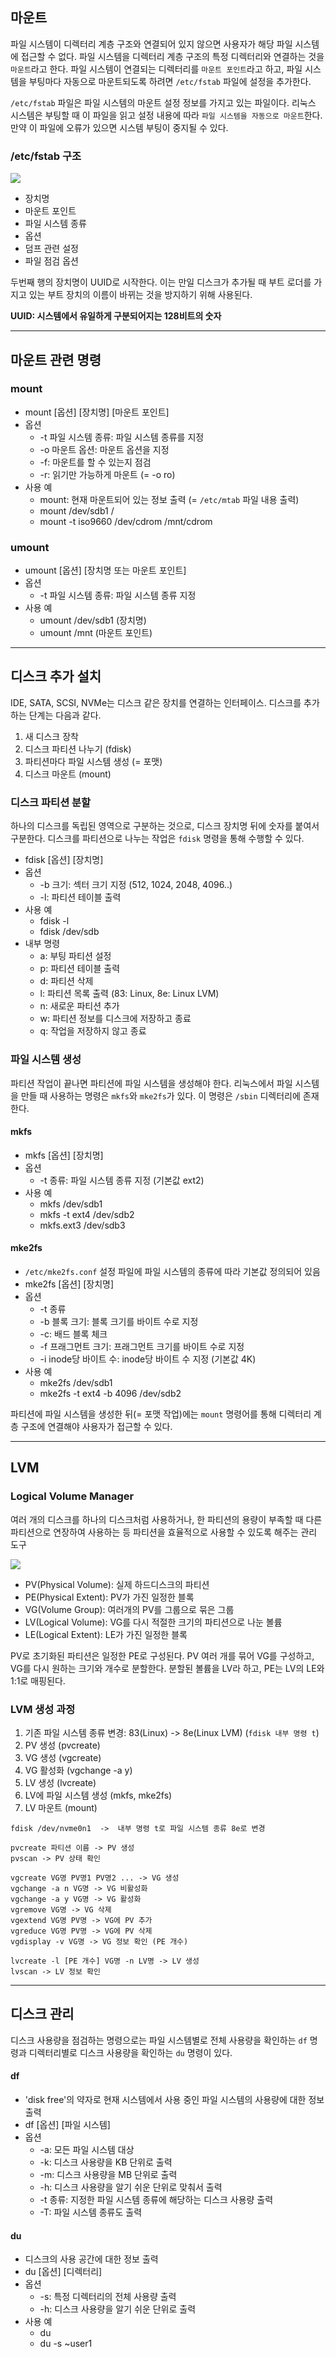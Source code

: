
## 마운트
파일 시스템이 디렉터리 계층 구조와 연결되어 있지 않으면 사용자가 해당 파일 시스템에 접근할 수 없다. 파일 시스템을 디렉터리 계층 구조의 특정 디렉터리와 연결하는 것을 `마운트`라고 한다. 파일 시스템이 연결되는 디렉터리를 `마운트 포인트`라고 하고, 파일 시스템을 부팅마다 자동으로 마운트되도록 하려면 `/etc/fstab` 파일에 설정을 추가한다.

`/etc/fstab` 파일은 파일 시스템의 마운트 설정 정보를 가지고 있는 파일이다. 리눅스 시스템은 부팅할 때 이 파일을 읽고 설정 내용에 따라 `파일 시스템을 자동으로 마운트`한다. 만약 이 파일에 오류가 있으면 시스템 부팅이 중지될 수 있다.

### /etc/fstab 구조

![](images/linux/fstab.png)
- 장치명
- 마운트 포인트
- 파일 시스템 종류
- 옵션
- 덤프 관련 설정
- 파일 점검 옵션

두번째 행의 장치명이 UUID로 시작한다. 이는 만일 디스크가 추가될 때 부트 로더를 가지고 있는 부트 장치의 이름이 바뀌는 것을 방지하기 위해 사용된다. 

**UUID: 시스템에서 유일하게 구분되어지는 128비트의 숫자**

---

## 마운트 관련 명령

### mount
- mount \[옵션\] \[장치명\] \[마운트 포인트\]
- 옵션
	- -t 파일 시스템 종류: 파일 시스템 종류를 지정
	- -o 마운트 옵션: 마운트 옵션을 지정
	- -f: 마운트를 할 수 있는지 점검
	- -r: 읽기만 가능하게 마운트 (= -o ro)
- 사용 예
	- mount: 현재 마운트되어 있는 정보 출력 (= `/etc/mtab` 파일 내용 출력)
	- mount /dev/sdb1 /
	- mount -t iso9660 /dev/cdrom /mnt/cdrom

### umount
- umount \[옵션\] \[장치명 또는 마운트 포인트\]
- 옵션
	- -t 파일 시스템 종류: 파일 시스템 종류 지정
- 사용 예
	- umount /dev/sdb1 (장치명)
	- umount /mnt (마운트 포인트)

---
## 디스크 추가 설치
IDE, SATA, SCSI, NVMe는 디스크 같은 장치를 연결하는 인터페이스.
디스크를 추가하는 단계는 다음과 같다.
1. 새 디스크 장착
2. 디스크 파티션 나누기 (fdisk)
3. 파티션마다 파일 시스템 생성 (= 포맷)
4. 디스크 마운트 (mount)

### 디스크 파티션 분할
하나의 디스크를 독립된 영역으로 구분하는 것으로, 디스크 장치명 뒤에 숫자를 붙여서 구분한다. 디스크를 파티션으로 나누는 작업은 `fdisk` 명령을 통해 수행할 수 있다.
- fdisk \[옵션\] \[장치명\]
- 옵션
	- -b 크기: 섹터 크기 지정 (512, 1024, 2048, 4096..)
	- -l: 파티션 테이블 출력
- 사용 예
	- fdisk -l
	- fdisk /dev/sdb
- 내부 명령
	- a: 부팅 파티션 설정
	- p: 파티션 테이블 출력
	- d: 파티션 삭제
	- l: 파티션 목록 출력 (83: Linux, 8e: Linux LVM)
	- n: 새로운 파티션 추가
	- w: 파티션 정보를 디스크에 저장하고 종료
	- q: 작업을 저장하지 않고 종료


### 파일 시스템 생성
파티션 작업이 끝나면 파티션에 파일 시스템을 생성해야 한다. 리눅스에서 파일 시스템을 만들 때 사용하는 명령은 `mkfs`와 `mke2fs`가 있다. 이 명령은 `/sbin` 디렉터리에 존재한다.

#### mkfs
- mkfs \[옵션\] \[장치명\]
- 옵션
	- -t 종류: 파일 시스템 종류 지정 (기본값 ext2)
- 사용 예
	- mkfs /dev/sdb1
	- mkfs -t ext4 /dev/sdb2
	- mkfs.ext3 /dev/sdb3

#### mke2fs
- `/etc/mke2fs.conf` 설정 파일에 파일 시스템의 종류에 따라 기본값 정의되어 있음
- mke2fs \[옵션\] \[장치명\]
- 옵션
	- -t 종류
	- -b 블록 크기: 블록 크기를 바이트 수로 지정
	- -c: 배드 블록 체크
	- -f 프래그먼트 크기: 프래그먼트 크기를 바이트 수로 지정
	- -i inode당 바이트 수: inode당 바이트 수 지정 (기본값 4K)
- 사용 예
	- mke2fs /dev/sdb1
	- mke2fs -t ext4 -b 4096 /dev/sdb2

파티션에 파일 시스템을 생성한 뒤(= 포맷 작업)에는 `mount` 명령어를 통해 디렉터리 계층 구조에 연결해야 사용자가 접근할 수 있다. 

---
## LVM

### Logical Volume Manager
여러 개의 디스크를 하나의 디스크처럼 사용하거나, 한 파티션의 용량이 부족할 때 다른 파티션으로 연장하여 사용하는 등 파티션을 효율적으로 사용할 수 있도록 해주는 관리 도구

![](images/linux/lvm.png)

- PV(Physical Volume): 실제 하드디스크의 파티션
- PE(Physical Extent): PV가 가진 일정한 블록
- VG(Volume Group): 여러개의 PV를 그룹으로 묶은 그룹
- LV(Logical Volume): VG를 다시 적절한 크기의 파티션으로 나눈 볼륨
- LE(Logical Extent): LE가 가진 일정한 블록

PV로 초기화된 파티션은 일정한 PE로 구성된다. PV 여러 개를 묶어 VG를 구성하고, VG를 다시 원하는 크기와 개수로 분할한다. 분할된 볼륨을 LV라 하고, PE는 LV의 LE와 1:1로 매핑된다.

### LVM 생성 과정
1. 기존 파일 시스템 종류 변경: 83(Linux) -> 8e(Linux LVM) (`fdisk 내부 명령 t`)
2. PV 생성 (pvcreate)
3. VG 생성 (vgcreate)
4. VG 활성화 (vgchange -a y)
5. LV 생성 (lvcreate)
6. LV에 파일 시스템 생성 (mkfs, mke2fs)
7. LV 마운트 (mount)

```shell
fdisk /dev/nvme0n1  ->  내부 명령 t로 파일 시스템 종류 8e로 변경

pvcreate 파티션 이름 -> PV 생성
pvscan -> PV 상태 확인

vgcreate VG명 PV명1 PV명2 ... -> VG 생성
vgchange -a n VG명 -> VG 비활성화
vgchange -a y VG명 -> VG 활성화
vgremove VG명 -> VG 삭제
vgextend VG명 PV명 -> VG에 PV 추가
vgreduce VG명 PV명 -> VG에 PV 삭제
vgdisplay -v VG명 -> VG 정보 확인 (PE 개수)

lvcreate -l [PE 개수] VG명 -n LV명 -> LV 생성
lvscan -> LV 정보 확인
```

---

## 디스크 관리
디스크 사용량을 점검하는 명령으로는 파일 시스템별로 전체 사용량을 확인하는 `df` 명령과 디렉터리별로 디스크 사용량을 확인하는 `du` 명령이 있다.

#### df
- 'disk free'의 약자로 현재 시스템에서 사용 중인 파일 시스템의 사용량에 대한 정보 출력
- df \[옵션\] \[파일 시스템\]
- 옵션
	- -a: 모든 파일 시스템 대상
	- -k: 디스크 사용량을 KB 단위로 출력
	- -m: 디스크 사용량을 MB 단위로 출력
	- -h: 디스크 사용량을 알기 쉬운 단위로 맞춰서 출력
	- -t 종류: 지정한 파일 시스템 종류에 해당하는 디스크 사용량 출력
	- -T: 파일 시스템 종류도 출력

#### du
- 디스크의 사용 공간에 대한 정보 출력
- du \[옵션\] \[디렉터리\]
- 옵션
	- -s: 특정 디렉터리의 전체 사용량 출력
	- -h: 디스크 사용량을 알기 쉬운 단위로 출력
- 사용 예
	- du
	- du -s ~user1